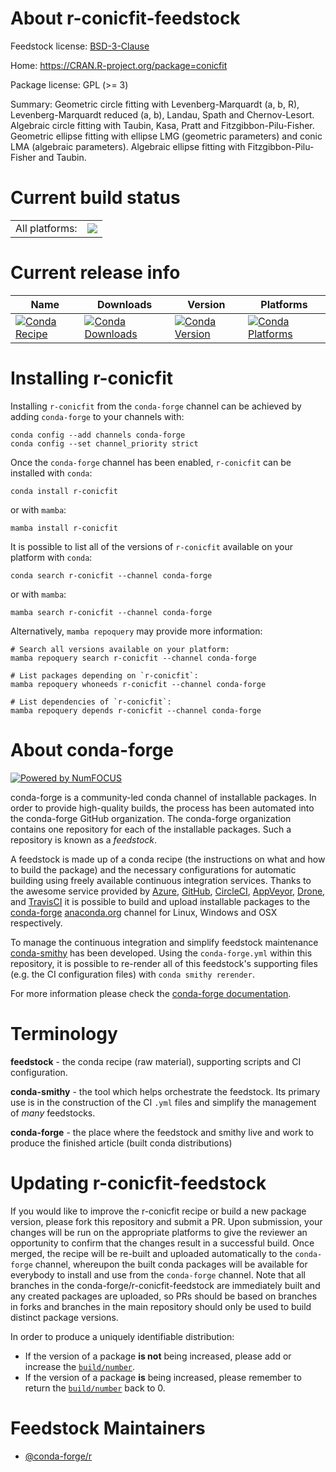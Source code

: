 About r-conicfit-feedstock
==========================

Feedstock license: [BSD-3-Clause](https://github.com/conda-forge/r-conicfit-feedstock/blob/main/LICENSE.txt)

Home: https://CRAN.R-project.org/package=conicfit

Package license: GPL (>= 3)

Summary: Geometric circle fitting with Levenberg-Marquardt (a, b, R), Levenberg-Marquardt reduced (a, b), Landau, Spath and Chernov-Lesort. Algebraic circle fitting with Taubin, Kasa, Pratt and Fitzgibbon-Pilu-Fisher. Geometric ellipse fitting with ellipse LMG (geometric parameters) and conic LMA (algebraic parameters). Algebraic ellipse fitting with Fitzgibbon-Pilu-Fisher and Taubin.

Current build status
====================


<table><tr><td>All platforms:</td>
    <td>
      <a href="https://dev.azure.com/conda-forge/feedstock-builds/_build/latest?definitionId=4203&branchName=main">
        <img src="https://dev.azure.com/conda-forge/feedstock-builds/_apis/build/status/r-conicfit-feedstock?branchName=main">
      </a>
    </td>
  </tr>
</table>

Current release info
====================

| Name | Downloads | Version | Platforms |
| --- | --- | --- | --- |
| [![Conda Recipe](https://img.shields.io/badge/recipe-r--conicfit-green.svg)](https://anaconda.org/conda-forge/r-conicfit) | [![Conda Downloads](https://img.shields.io/conda/dn/conda-forge/r-conicfit.svg)](https://anaconda.org/conda-forge/r-conicfit) | [![Conda Version](https://img.shields.io/conda/vn/conda-forge/r-conicfit.svg)](https://anaconda.org/conda-forge/r-conicfit) | [![Conda Platforms](https://img.shields.io/conda/pn/conda-forge/r-conicfit.svg)](https://anaconda.org/conda-forge/r-conicfit) |

Installing r-conicfit
=====================

Installing `r-conicfit` from the `conda-forge` channel can be achieved by adding `conda-forge` to your channels with:

```
conda config --add channels conda-forge
conda config --set channel_priority strict
```

Once the `conda-forge` channel has been enabled, `r-conicfit` can be installed with `conda`:

```
conda install r-conicfit
```

or with `mamba`:

```
mamba install r-conicfit
```

It is possible to list all of the versions of `r-conicfit` available on your platform with `conda`:

```
conda search r-conicfit --channel conda-forge
```

or with `mamba`:

```
mamba search r-conicfit --channel conda-forge
```

Alternatively, `mamba repoquery` may provide more information:

```
# Search all versions available on your platform:
mamba repoquery search r-conicfit --channel conda-forge

# List packages depending on `r-conicfit`:
mamba repoquery whoneeds r-conicfit --channel conda-forge

# List dependencies of `r-conicfit`:
mamba repoquery depends r-conicfit --channel conda-forge
```


About conda-forge
=================

[![Powered by
NumFOCUS](https://img.shields.io/badge/powered%20by-NumFOCUS-orange.svg?style=flat&colorA=E1523D&colorB=007D8A)](https://numfocus.org)

conda-forge is a community-led conda channel of installable packages.
In order to provide high-quality builds, the process has been automated into the
conda-forge GitHub organization. The conda-forge organization contains one repository
for each of the installable packages. Such a repository is known as a *feedstock*.

A feedstock is made up of a conda recipe (the instructions on what and how to build
the package) and the necessary configurations for automatic building using freely
available continuous integration services. Thanks to the awesome service provided by
[Azure](https://azure.microsoft.com/en-us/services/devops/), [GitHub](https://github.com/),
[CircleCI](https://circleci.com/), [AppVeyor](https://www.appveyor.com/),
[Drone](https://cloud.drone.io/welcome), and [TravisCI](https://travis-ci.com/)
it is possible to build and upload installable packages to the
[conda-forge](https://anaconda.org/conda-forge) [anaconda.org](https://anaconda.org/)
channel for Linux, Windows and OSX respectively.

To manage the continuous integration and simplify feedstock maintenance
[conda-smithy](https://github.com/conda-forge/conda-smithy) has been developed.
Using the ``conda-forge.yml`` within this repository, it is possible to re-render all of
this feedstock's supporting files (e.g. the CI configuration files) with ``conda smithy rerender``.

For more information please check the [conda-forge documentation](https://conda-forge.org/docs/).

Terminology
===========

**feedstock** - the conda recipe (raw material), supporting scripts and CI configuration.

**conda-smithy** - the tool which helps orchestrate the feedstock.
                   Its primary use is in the construction of the CI ``.yml`` files
                   and simplify the management of *many* feedstocks.

**conda-forge** - the place where the feedstock and smithy live and work to
                  produce the finished article (built conda distributions)


Updating r-conicfit-feedstock
=============================

If you would like to improve the r-conicfit recipe or build a new
package version, please fork this repository and submit a PR. Upon submission,
your changes will be run on the appropriate platforms to give the reviewer an
opportunity to confirm that the changes result in a successful build. Once
merged, the recipe will be re-built and uploaded automatically to the
`conda-forge` channel, whereupon the built conda packages will be available for
everybody to install and use from the `conda-forge` channel.
Note that all branches in the conda-forge/r-conicfit-feedstock are
immediately built and any created packages are uploaded, so PRs should be based
on branches in forks and branches in the main repository should only be used to
build distinct package versions.

In order to produce a uniquely identifiable distribution:
 * If the version of a package **is not** being increased, please add or increase
   the [``build/number``](https://docs.conda.io/projects/conda-build/en/latest/resources/define-metadata.html#build-number-and-string).
 * If the version of a package **is** being increased, please remember to return
   the [``build/number``](https://docs.conda.io/projects/conda-build/en/latest/resources/define-metadata.html#build-number-and-string)
   back to 0.

Feedstock Maintainers
=====================

* [@conda-forge/r](https://github.com/conda-forge/r/)

